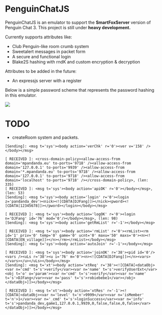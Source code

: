 # PenguinChatJS

PenguinChatJS is an emulator to support the <b>SmartFoxServer</b> version of Penguin Chat 3. This project is still under <b>heavy development.</b>

Currently supports attributes like:

* Club Penguin-like room crumb system
* Sweetalert messages in packet form
* A secure and functional login
* Blake2S hashing with rndK and custom encryption & decryption

Attributes to be added in the future:

* An expressjs server with a register

Below is a simple password scheme that represents the password hashing in this emulator.

<p align="left"><img src="https://i.imgur.com/X5wkBx5.png"></p>

# TODO

* createRoom system and packets.

```
[Sending]: <msg t='sys'><body action='verChk' r='0'><ver v='158' /></body></msg>

[ RECEIVED ]: <cross-domain-policy><allow-access-from domain='mpandanda.eu' to-ports='9718' /><allow-access-from domain='127.0.0.1' to-ports='9939' /><allow-access-from domain='*.mpandanda.eu' to-ports='9718' /><allow-access-from domain='127.0.0.1' to-ports='9718' /><allow-access-from domain='localhost' to-ports='9718' /></cross-domain-policy>, (len: 335)
[ RECEIVED ]: <msg t='sys'><body action='apiOK' r='0'></body></msg>, (len: 53)
[Sending]: <msg t='sys'><body action='login' r='0'><login z='pandanda_dev'><nick><![CDATA[DJFang]]></nick><pword><![CDATA[12345678]]></pword></login></body></msg>

[ RECEIVED ]: <msg t='sys'><body action='logOK' r='0'><login n='DJFang' id='76' mod='0'/></body></msg>, (len: 98)
[Sending]: <msg t='sys'><body action='getRmList' r='-1'></body></msg>

[ RECEIVED ]: <msg t='sys'><body action='rmList' r='0'><rmList><rm id='1' priv='0' temp='0' game='0' ucnt='0' maxu='50' maxs='0'><n><![CDATA[EN_village]]></n></rm></rmList></body></msg>
[Sending]: <msg t='sys'><body action='autoJoin' r='-1'></body></msg>

[ RECEIVED ]: <msg t='sys'><body action='joinOK' r='38'><pid id='0'/><vars /><uLs r='38'><u i='76' m='0'><n><![CDATA[DJFang]]></n><vars></vars></u></uLs></body></msg>
[Sending]: <msg t='xt'><body action='xtReq' r='38'><![CDATA[<dataObj><var n='cmd' t='s'>verify</var><var n='name' t='s'>verifyUserExt</var><obj t='o' o='param'><var n='cmd' t='s'>verify</var><var n='name' t='s'>DJFang</var><var n='pass' t='s'>robiebebe1</var></obj></dataObj>]]></body></msg>

[ RECEIVED ]: <msg t='xt'><body action='xtRes' r='-1'><![CDATA[<dataObj><var n='level' t='n'>9999</var><var n='isMember' t='n'>1</var><var n='_cmd' t='s'>loginSuccess</var><var n='info' t='s'>pandanda_dev,game1,127.0.0.1,9939,0,false,false,0,false</var></dataObj>]]></body></msg>
```
